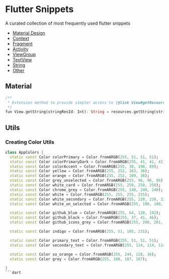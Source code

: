 # Flutter Snippets
A curated collection of most frequently used flutter snippets


- [Material Design](#material)
- [Context](#context)
- [Fragment](#fragment)
- [Activity](#activity)
- [ViewGroup](#viewgroup)
- [TextView](#textview)
- [String](#string)
- [Other](#other)

## Material



```dart
/**
 * Extension method to provide simpler access to {@link View#getResources()#getString(int)}.
 */
fun View.getString(stringResId: Int): String = resources.getString(stringResId)
```

## Utils

### Creating Color Utils

```dart
class AppColors {
  static const Color colorPrimary = Color.fromARGB(255, 51, 51, 51);
  static const Color colorPrimaryDark = Color.fromARGB(255, 41, 41, 41);
  static const Color colorAccent = Color.fromARGB(255, 30, 198, 89);
  static const Color yellow = Color.fromARGB(255, 252, 163, 38);
  static const Color orange = Color.fromARGB(255, 252, 109, 38);
  static const Color grey_unselected = Color.fromARGB(255, 96, 96, 96);
  static const Color white_card = Color.fromARGB(255, 250, 250, 250);
  static const Color chrome_grey = Color.fromARGB(255, 240, 240, 240);
  static const Color white = Color.fromARGB(255, 255, 255, 255);
  static const Color white_secondary = Color.fromARGB(255, 220, 220, 220);
  static const Color white_un_selected = Color.fromARGB(255, 180, 180, 180);

  static const Color github_blue = Color.fromARGB(255, 64, 120, 192);
  static const Color github_black = Color.fromARGB(255, 37, 41, 46);
  static const Color github_icons_grey = Color.fromARGB(255, 200, 201, 203);

  static const Color indigo = Color.fromARGB(255, 51, 105, 231);

  static const Color primary_text = Color.fromARGB(255, 51, 51, 51);
  static const Color secondary_text = Color.fromARGB(255, 114, 114, 114);

  static const Color so_orange = Color.fromARGB(255, 244, 128, 36);
  static const Color grey = Color.fromARGB(255, 188, 187, 187);

}
```dart

